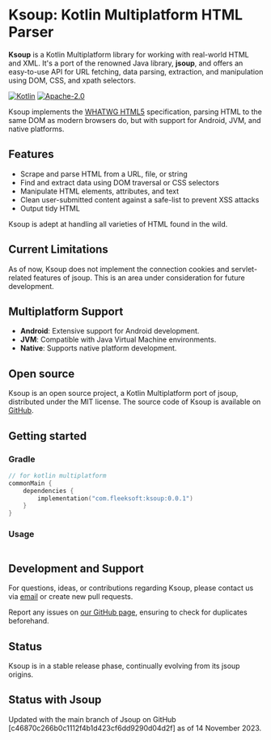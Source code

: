 # Ksoup: Kotlin Multiplatform HTML Parser

**Ksoup** is a Kotlin Multiplatform library for working with real-world HTML and XML. It's a port of the renowned Java library, **jsoup**, and offers an easy-to-use API for URL fetching, data parsing, extraction, and manipulation using DOM, CSS, and xpath selectors.

[![Kotlin](https://img.shields.io/badge/kotlin-1.9.20-blue.svg?logo=kotlin)](http://kotlinlang.org)
[![Apache-2.0](https://img.shields.io/badge/License-Apache%202.0-green.svg)](https://opensource.org/licenses/Apache-2.0)

Ksoup implements the [WHATWG HTML5](https://html.spec.whatwg.org/multipage/) specification, parsing HTML to the same DOM as modern browsers do, but with support for Android, JVM, and native platforms.

## Features
- Scrape and parse HTML from a URL, file, or string
- Find and extract data using DOM traversal or CSS selectors
- Manipulate HTML elements, attributes, and text
- Clean user-submitted content against a safe-list to prevent XSS attacks
- Output tidy HTML

Ksoup is adept at handling all varieties of HTML found in the wild.

## Current Limitations
As of now, Ksoup does not implement the connection cookies and servlet-related features of jsoup. This is an area under consideration for future development.

## Multiplatform Support
- **Android**: Extensive support for Android development.
- **JVM**: Compatible with Java Virtual Machine environments.
- **Native**: Supports native platform development.

## Open source
Ksoup is an open source project, a Kotlin Multiplatform port of jsoup, distributed under the MIT license. The source code of Ksoup is available on [GitHub](https://github.com/fleeksoft/ksoup).

## Getting started
### Gradle
```kotlin
// for kotlin multiplatform
commonMain {
    dependencies {
        implementation("com.fleeksoft:ksoup:0.0.1")
    }
}
```

### Usage
```kotlin

```

## Development and Support
For questions, ideas, or contributions regarding Ksoup, please contact us via [email](mailto:fleeksoft@gmail.com) or create new pull requests.

Report any issues on [our GitHub page](https://github.com/fleeksoft/ksoup/issues), ensuring to check for duplicates beforehand.

## Status
Ksoup is in a stable release phase, continually evolving from its jsoup origins.



## Status with Jsoup
Updated with the main branch of Jsoup on GitHub [c46870c266b0c1112f4b1d423cf6dd9290d04d2f] as of 14 November 2023.